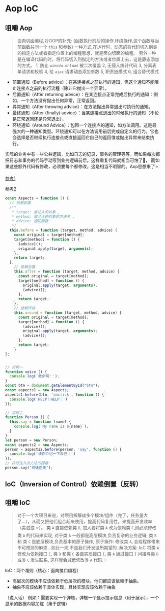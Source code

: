 # Aop IoC

## 咀嚼 Aop

> 面向切面编程,对OOP的补充: (函数执行前后的操作,环绕操作,这个函数与当前函数共同一个 `this` 和参数)
> 一种方式,在运行时，动态的将代码切入到类的指定方法或者指定位置上的编程思想，就是面向切面的编程。
> 另外一种是在编译代码的时，将代码切入到指定的方法或者位置上去，这是静态添加的方式。
> 1, 防止 `winodw.onload` 被二次覆盖
> 2, 无侵入统计代码
> 3, 分离表单请求和校验
> 4, 给 `ajax` 请求动态添加参数
> 5, 职责链模式
> 6, 组合替代模式

- 前置通知（Before advice）：在某连接点之前执行的通知，但这个通知不能阻止连接点之前的执行流程（除非它抛出一个异常）。
- 后置通知（After returning advice）：在某连接点正常完成后执行的通知：例如，一个方法没有抛出任何异常，正常返回。
- 异常通知（After throwing advice）：在方法抛出异常退出时执行的通知。
- 最终通知（After (finally) advice）：当某连接点退出的时候执行的通知（不论是正常返回还是异常退出）。
- 环绕通知（Around Advice）：包围一个连接点的通知，如方法调用。这是最强大的一种通知类型。环绕通知可以在方法调用前后完成自定义的行为。它也会选择是否继续执行连接点或直接返回它自己的返回值或抛出异常来结束执行。

实际的业务中有一些公共逻辑，比如日志的记录，事务的管理等等，而如果每次都把日志和事务的代码手动写到业务逻辑前后，这样重复代码就相当可怕了:bug:，
而如果这些额外代码有修改，必须要每个都修改，这是相当不明智的。Aop思想来了:star:

[参考1](https://www.jianshu.com/p/ec24aa4b3ee7 "AOP")

[参考2](https://www.jb51.net/article/130906.htm "AOP")

```js
const Aspects = function () {
  // 依赖前置
  /**
   * target: 被注入的对象 ,
   * method: 被注入的对象的方法名 ,
   * advice: 通知函数
   */
  this.before = function (target, method, advice) {
    const original = target[method];
    target[method] = function () {
      (advice)();
      original.apply(target, arguments);
    };
    return target;
  },
    // 依赖后置
    this.after = function (target, method, advice) {
      const original = target[method];
      target[method] = function () {
        original.apply(target, arguments);
        (advice)();
      };
      return target;
    },
    // 依赖环绕
    this.around = function (target, method, advice) {
      const original = target[method];
      target[method] = function () {
        (advice)();
        original.apply(target, arguments);
        (advice)();
      };
      return target;
    }
};


// 实例一
function voice () {
  console.log('救命啊！');
}
const btn = document.getElementById("btn");
const aspects1 = new Aspects;
aspects1.before(btn, 'onclick', function () {
  console.log('HELP！HELP！')
});

// 实例二
function Person () {
  this.say = function (name) {
    console.log(`My name is ${name}`);
  }
}
let person = new Person;
const aspects2 = new Aspects;
person = aspects2.before(person, 'say', function () {
  console.log('请你介绍一下自己！')
});
// 执行注入的方法的函数
person.say("司徒正美");
```

## IoC（Inversion of Control）依赖倒置（反转）

## 咀嚼 IoC

> 对于一个大项目来说，对项目拆解成多个模块/组件（完了，任务量大了...），从而又把他们组合起来使用，提高代码复用性，来提高开发效率（美滋滋 :star:）。
> 类 `A` 直接依赖类 `B`, 加入要将类 `A` 改为依赖类 `C`,则必须修改类 `A` 的代码来实现, 对于类 `A` 一般都是高层模块,负责复杂的业务逻辑; 类 `B` 和 类 `C` 是底层模块,负责基本的原子操作, 原子操作: 修改类 `A`, 会给程序带来不可预测的麻烦.. 如此一来,不是我们开发这所期望的.
> 解决方案: IoC
> 将类 `A` 修改为依赖接口 `I`, 类 `B` 和类 `C` 各自实现接口 `I`, 类 `A` 通过接口 `I` 间接与类 `B` 或类 `C` 发生联系, 这样就会减低修改类 `A` 代码.:sparkles:

IoC：两个准则（核心：面向接口编程）

- 高层次的模块不应该依赖于低层次的模块，他们都应该依赖于抽象。
- 抽象不应该依赖于具体实现，具体实现应该依赖于抽象
  
（说人话）
例如：需要实现一个弹框，弹框一个显示提示信息（用于展示），一个显示的数据内容加载（用于逻辑）
